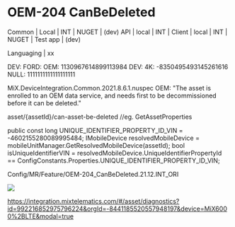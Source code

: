 # OEM-204 CanBeDeleted

  Common | Local | INT | NUGET | (dev)
  API | local | INT | 
  Client | local | INT | NUGET | Test app | (dev)

  Languaging | xx

  DEV: FORD: OEM: 1130967614899113984
  DEV: 4K: -8350495493145261616
  NULL: 1111111111111111111

  MiX.DeviceIntegration.Common.2021.8.6.1.nuspec
  OEM: "The asset is enrolled to an OEM data service, and needs first to be decommissioned before it can be deleted." 

  asset/{assetId}/can-asset-be-deleted
  //eg. GetAssetProperties

  public const long UNIQUE_IDENTIFIER_PROPERTY_ID_VIN = -4602155280089995484;
  IMobileDevice resolvedMobileDevice = mobileUnitManager.GetResolvedMobileDevice(assetId);
  bool isUniqueIdentifierVIN = resolvedMobileDevice.UniqueIdentifierPropertyId == ConfigConstants.Properties.UNIQUE_IDENTIFIER_PROPERTY_ID_VIN;


  Config/MR/Feature/OEM-204_CanBeDeleted.21.12.INT_ORI

  ![](LTE-248_MiX6k%20LTE%20Wrong%20Modal.png)

  https://integration.mixtelematics.com/#/asset/diagnostics?id=992216852975796224&orgId=-8441185520557948197&device=MiX6000%2BLTE&modal=true

